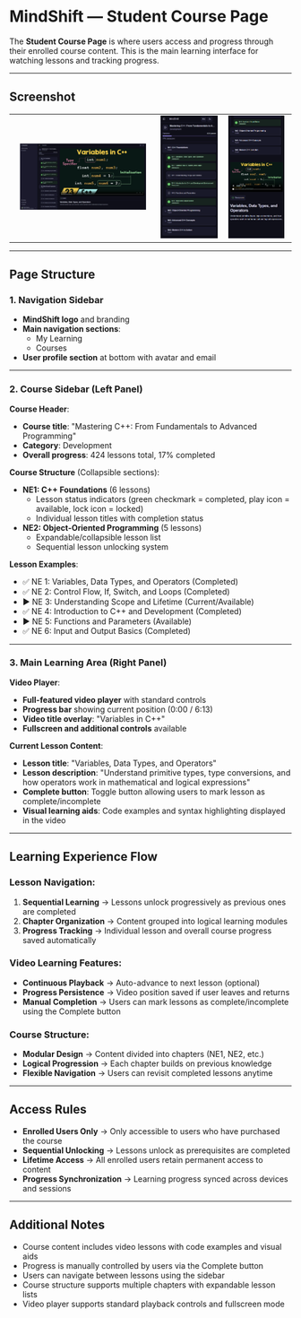 # MindShift — Student Course Page

The **Student Course Page** is where users access and progress through their enrolled course content. This is the main learning interface for watching lessons and tracking progress.

---

## Screenshot

<table>
  <tr>
    <td align="center">
      <img src="../images/student-course-page.png" width="90%"/><br/>
    </td>
    <td align="center">
      <img src="../images/student-course-page-mobile1.png" width="100%"/><br/>
    </td>
    <td align="center">
      <img src="../images/student-course-page-mobile2.png" width="90%"/><br/>
    </td>
  </tr>
</table>


---

## Page Structure

### 1. Navigation Sidebar
- **MindShift logo** and branding
- **Main navigation sections**:
  - My Learning
  - Courses
- **User profile section** at bottom with avatar and email

---

### 2. Course Sidebar (Left Panel)
**Course Header**:
- **Course title**: "Mastering C++: From Fundamentals to Advanced Programming"
- **Category**: Development
- **Overall progress**: 424 lessons total, 17% completed

**Course Structure** (Collapsible sections):
- **NE1: C++ Foundations** (6 lessons)
  - Lesson status indicators (green checkmark = completed, play icon = available, lock icon = locked)
  - Individual lesson titles with completion status
- **NE2: Object-Oriented Programming** (5 lessons)
  - Expandable/collapsible lesson list
  - Sequential lesson unlocking system

**Lesson Examples**:
- ✅ NE 1: Variables, Data Types, and Operators (Completed)
- ✅ NE 2: Control Flow, If, Switch, and Loops (Completed)  
- ▶️ NE 3: Understanding Scope and Lifetime (Current/Available)
- ✅ NE 4: Introduction to C++ and Development (Completed)
- ▶️ NE 5: Functions and Parameters (Available)
- ✅ NE 6: Input and Output Basics (Completed)

---

### 3. Main Learning Area (Right Panel)
**Video Player**:
- **Full-featured video player** with standard controls
- **Progress bar** showing current position (0:00 / 6:13)
- **Video title overlay**: "Variables in C++"
- **Fullscreen and additional controls** available

**Current Lesson Content**:
- **Lesson title**: "Variables, Data Types, and Operators"
- **Lesson description**: "Understand primitive types, type conversions, and how operators work in mathematical and logical expressions"
- **Complete button**: Toggle button allowing users to mark lesson as complete/incomplete
- **Visual learning aids**: Code examples and syntax highlighting displayed in the video

---

## Learning Experience Flow

### Lesson Navigation:
1. **Sequential Learning** → Lessons unlock progressively as previous ones are completed
2. **Chapter Organization** → Content grouped into logical learning modules
3. **Progress Tracking** → Individual lesson and overall course progress saved automatically

### Video Learning Features:
- **Continuous Playback** → Auto-advance to next lesson (optional)
- **Progress Persistence** → Video position saved if user leaves and returns
- **Manual Completion** → Users can mark lessons as complete/incomplete using the Complete button

### Course Structure:
- **Modular Design** → Content divided into chapters (NE1, NE2, etc.)
- **Logical Progression** → Each chapter builds on previous knowledge
- **Flexible Navigation** → Users can revisit completed lessons anytime

---

## Access Rules

- **Enrolled Users Only** → Only accessible to users who have purchased the course
- **Sequential Unlocking** → Lessons unlock as prerequisites are completed
- **Lifetime Access** → All enrolled users retain permanent access to content
- **Progress Synchronization** → Learning progress synced across devices and sessions

---

## Additional Notes

- Course content includes video lessons with code examples and visual aids
- Progress is manually controlled by users via the Complete button
- Users can navigate between lessons using the sidebar
- Course structure supports multiple chapters with expandable lesson lists
- Video player supports standard playback controls and fullscreen mode